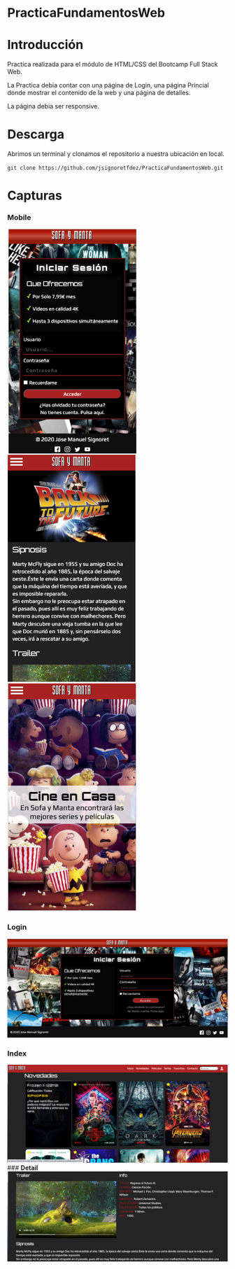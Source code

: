 # PracticaFundamentosWeb

# Introducción

Practica realizada para el módulo de HTML/CSS del Bootcamp Full Stack Web.

La Practica debia contar con una página de Login, una página Princial donde mostrar el contenido de la web y una página de detalles.

La página debia ser responsive.

# Descarga

Abrimos un terminal y clonamos el repositorio a nuestra ubicación en local.

`git clone https://github.com/jsignoretfdez/PracticaFundamentosWeb.git`


# Capturas

### **Mobile**

![captura](./img/capturas/3.png)![captura](./img/capturas/6.png)![captura](./img/capturas/4.png)

### **Login**
![captura](./img/capturas/2.png)
### **Index**
![captura](./img/capturas/1.png)
### **Detail**
![captura](./img/capturas/5.png)


